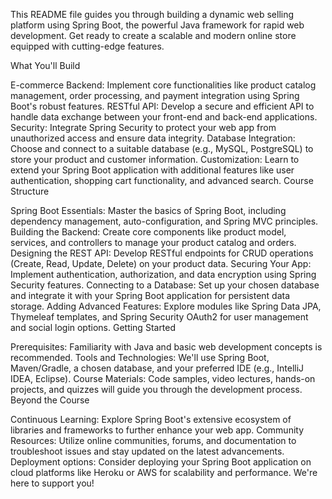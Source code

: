 This README file guides you through building a dynamic web selling platform using Spring Boot, the powerful Java framework for rapid web development. Get ready to create a scalable and modern online store equipped with cutting-edge features.

What You'll Build

E-commerce Backend: Implement core functionalities like product catalog management, order processing, and payment integration using Spring Boot's robust features.
RESTful API: Develop a secure and efficient API to handle data exchange between your front-end and back-end applications.
Security: Integrate Spring Security to protect your web app from unauthorized access and ensure data integrity.
Database Integration: Choose and connect to a suitable database (e.g., MySQL, PostgreSQL) to store your product and customer information.
Customization: Learn to extend your Spring Boot application with additional features like user authentication, shopping cart functionality, and advanced search.
Course Structure

Spring Boot Essentials: Master the basics of Spring Boot, including dependency management, auto-configuration, and Spring MVC principles.
Building the Backend: Create core components like product model, services, and controllers to manage your product catalog and orders.
Designing the REST API: Develop RESTful endpoints for CRUD operations (Create, Read, Update, Delete) on your product data.
Securing Your App: Implement authentication, authorization, and data encryption using Spring Security features.
Connecting to a Database: Set up your chosen database and integrate it with your Spring Boot application for persistent data storage.
Adding Advanced Features: Explore modules like Spring Data JPA, Thymeleaf templates, and Spring Security OAuth2 for user management and social login options.
Getting Started

Prerequisites: Familiarity with Java and basic web development concepts is recommended.
Tools and Technologies: We'll use Spring Boot, Maven/Gradle, a chosen database, and your preferred IDE (e.g., IntelliJ IDEA, Eclipse).
Course Materials: Code samples, video lectures, hands-on projects, and quizzes will guide you through the development process.
Beyond the Course

Continuous Learning: Explore Spring Boot's extensive ecosystem of libraries and frameworks to further enhance your web app.
Community Resources: Utilize online communities, forums, and documentation to troubleshoot issues and stay updated on the latest advancements.
Deployment options: Consider deploying your Spring Boot application on cloud platforms like Heroku or AWS for scalability and performance.
We're here to support you!
